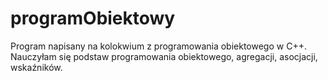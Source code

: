 # programObiektowy
Program napisany na kolokwium z programowania obiektowego w C++. Nauczyłam się podstaw programowania obiektowego, agregacji, asocjacji, wskaźników.
